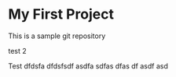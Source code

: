 # My First Project

This is a sample git repository

test 2

Test dfdsfa
dfdsfsdf
asdfa
sdfas
dfas
df
asdf
asd

